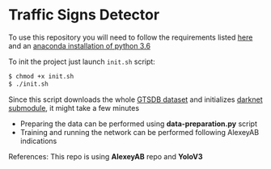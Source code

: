 # Traffic Signs Detector

To use this repository you will need to follow the requirements
listed [here](https://github.com/AlexeyAB/darknet/tree/2fa539779f4e12e264b9e1b2fc463ac7edec165c#requirements) and an 
[anaconda installation of python 3.6](https://www.anaconda.com/distribution/)

To init the project just launch ``init.sh`` script:

```bash
$ chmod +x init.sh
$ ./init.sh
```

Since this script downloads the whole [GTSDB dataset](http://benchmark.ini.rub.de/?section=gtsdb&subsection=news) and initializes [darknet submodule](https://github.com/AlexeyAB/darknet.git), 
it might take a few minutes

* Preparing the data can be performed using **data-preparation.py** script
* Training and running the network can be performed following AlexeyAB indications 

References:
This repo is using **AlexeyAB** repo and **YoloV3**

